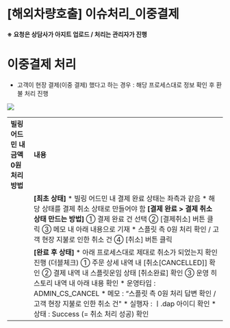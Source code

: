 # [해외차량호출] 이슈처리_이중결제

****※ 요청은 상담사가 아지트 업로드 / 처리는 관리자가 진행****

**이중결제 처리**
===========

* 고객이 현장 결제(이중 결제) 했다고 하는 경우 : 해당 프로세스대로 정보 확인 후 환불 처리 진행

![](https://kakaomobilitysupport.zendesk.com/hc/article_attachments/35378110388249)

|  |  |
| --- | --- |
| **빌링 어드민 내 금액 0원 처리 방법** | **내용** |
|  | **[최초 상태]**   * 빌링 어드민 내 결제 완료 상태는 좌측과 같음 * 해당 상태를 결제 취소 상태로 만들어야 함   **[결제 완료 > 결제 취소 상태 만드는 방법]**  ① 결제 완료 건 선택  ② [결제취소] 버튼 클릭  ③ 메모 내 아래 내용으로 기재   * 스플릿 측 0원 처리 확인 / 고객 현장 지불로 인한 취소 건   ④ [취소] 버튼 클릭 |
|  | **[완료 후 상태]**   * 아래 프로세스대로 제대로 취소가 되었는지 확인 진행 (더블체크)   ① 주문 상세 내역 내 [취소[CANCELLED]] 확인  ② 결제 내역 내 스플릿운임 상태 [취소완료] 확인  ③ 운영 히스토리 내역 내 아래 내용 확인   * 운영타입 : ADMIN\_CS\_CANCEL * 메모 : “스플릿 측 0원 처리 답변 확인 / 고객 현장 지불로 인한 취소 건" * 실행자 : ㅣ.dap 아이디 확인 * 상태 : Success (= 취소 처리 성공) 확인 |